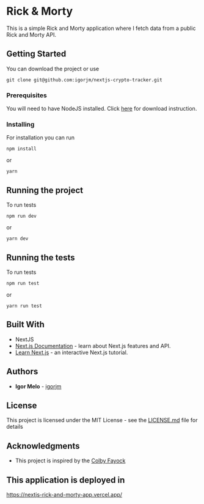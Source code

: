 # Rick & Morty

This is a simple Rick and Morty application where I fetch data from a public Rick and Morty API.

## Getting Started

You can download the project or use

```
git clone git@github.com:igorjm/nextjs-crypto-tracker.git
```

### Prerequisites

You will need to have NodeJS installed. Click [here](https://nodejs.org/en/download/) for download instruction.

### Installing

For installation you can run

```
npm install
```

or

```
yarn
```

## Running the project

To run tests

```
npm run dev
```

or

```
yarn dev
```

## Running the tests

To run tests

```
npm run test
```

or

```
yarn run test
```

## Built With

- NextJS
- [Next.js Documentation](https://nextjs.org/docs) - learn about Next.js features and API.
- [Learn Next.js](https://nextjs.org/learn) - an interactive Next.js tutorial.

## Authors

- **Igor Melo** - [igorjm](https://github.com/igorjm)

## License

This project is licensed under the MIT License - see the [LICENSE.md](LICENSE.md) file for details

## Acknowledgments

- This project is inspired by the [Colby Fayock](https://www.youtube.com/colbz/videos)

## This application is deployed in

https://nextjs-rick-and-morty-app.vercel.app/

